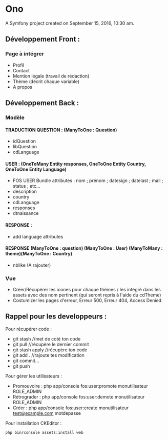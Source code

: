 Ono
===

A Symfony project created on September 15, 2016, 10:30 am.



## Développement Front :

### Page à intégrer
- Profil
- Contact
- Mention légale (travail de rédaction)
- Thème (décrit chaque variable)
- A propos


## Développement Back :

### Modèle

#### TRADUCTION QUESTION : (ManyToOne : Question)
- idQuestion
- libQuestion
- cdLanguage

#### USER : (OneToMany Entity responses, OneToOne Entity Country, OneToOne Entity Language)
- FOS USER Bundle attributes : nom ; prénom ; datesign ; datelast ; mail ; status ; etc...
- description
- country
- cdLanguage
- responses
- dtnaissance

#### RESPONSE :
- add language attributes


#### RESPONSE (ManyToOne : question) (ManyToOne : User) (ManyToMany : theme)(ManyToOne : Country)
- nblike (A rajouter)



### Vue

- Créer/Récupérer les icones pour chaque thèmes / les intégré dans les assets avec des nom pertinent (qui seront repris à l'aide du cdTheme)
- Costumizer les pages d'erreur, Erreur 500, Erreur 404, Access Denied




## Rappel pour les developpeurs :

Pour récupérer code :
- git stash //met de coté ton code
- git pull //récupère le dernier commit
- git stash apply //récupère ton code
- git add . //rajoute tes modification
- git commit…
- git push

Pour gérer les utilisateurs :
- Promouvoire : php app/console fos:user:promote monutilisateur ROLE_ADMIN
- Rétrograder : php app/console fos:user:demote monutilisateur ROLE_ADMIN
- Créer : php app/console fos:user:create monutilisateur test@example.com motdepasse

Pour installation CKEditor :
```
php bin/console assets:install web
```
